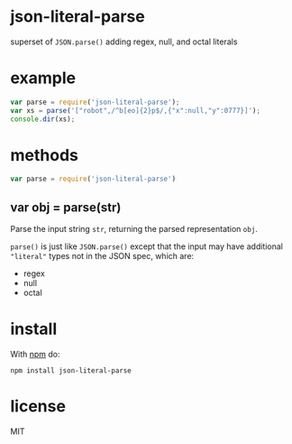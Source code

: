 # json-literal-parse

superset of `JSON.parse()` adding regex, null, and octal literals

# example

``` js
var parse = require('json-literal-parse');
var xs = parse('["robot",/^b[eo]{2}p$/,{"x":null,"y":0777}]');
console.dir(xs);
```

# methods

``` js
var parse = require('json-literal-parse')
```

## var obj = parse(str)

Parse the input string `str`, returning the parsed representation `obj`.

`parse()` is just like `JSON.parse()` except that the input may have additional
`"literal"` types not in the JSON spec, which are:

* regex
* null
* octal

# install

With [npm](https://npmjs.org) do:

```
npm install json-literal-parse
```

# license

MIT
